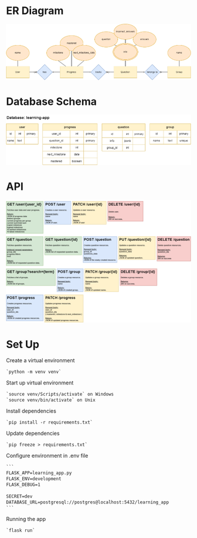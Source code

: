 # ER Diagram

![ERD](design/erd.png)

# Database Schema

![Schema](design/schema.png)

# API

![API](design/api.png)

# Set Up

Create a virtual environment

    `python -m venv venv`

Start up virtual environment

    `source venv/Scripts/activate` on Windows
    `source venv/bin/activate` on Unix

Install dependencies

    `pip install -r requirements.txt`

Update dependencies

    `pip freeze > requirements.txt`

Configure environment in .env file

    ```
    FLASK_APP=learning_app.py
    FLASK_ENV=development
    FLASK_DEBUG=1

    SECRET=dev
    DATABASE_URL=postgresql://postgres@localhost:5432/learning_app
    ```

Running the app

    `flask run`